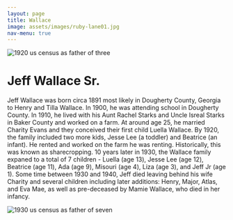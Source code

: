 ```yaml
---
layout: page
title: Wallace
image: assets/images/ruby-lane01.jpg
nav-menu: true
---
```


<img src="https://uofi.box.com/shared/static/huqukc82lc9dnxmgcojxqhxyylsf2ujq.jpg" alt="1920 us census as father of three" style="display: block; margin: 0 auto">

# Jeff Wallace Sr.

Jeff Wallace was born circa 1891 most likely in Dougherty County, Georgia to Henry and Tilla Wallace. In 1900, he was attending school in Dougherty County. In 1910, he lived with his Aunt Rachel Starks and Uncle Isreal Starks in Baker County and worked on a farm. At around age 25, he married Charity Evans and they conceived their first child Luella Wallace. By 1920, the family included two more kids, Jesse Lee (a toddler) and Beatrice (an infant). He rented and worked on the farm he was renting. Historically, this was known as sharecropping. 10 years later in 1930, the Wallace family expaned to a total of 7 children - Luella (age 13), Jesse Lee (age 12), Beatrice (age 11), Ada (age 9), Misouri (age 4), Liza (age 3), and Jeff Jr (age 1). Some time between 1930 and 1940, Jeff died leaving behind his wife Charity and several children including later additions: Henry, Major, Atlas, and Eva Mae, as well as pre-deceased by Mamie Wallace, who died in her infancy.

<img src="https://uofi.box.com/shared/static/hg4k4lv8xznxnu4fvu13o8fjls53w5zs.jpg" alt="1930 us census as father of seven" style="display: block; margin: 0 auto">
